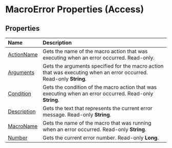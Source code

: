 
# MacroError Properties (Access)

## Properties



|**Name**|**Description**|
|:-----|:-----|
| [ActionName](1ccb5787-8bc3-2576-6bcf-154273fa4cc0.md)|Gets the name of the macro action that was executing when an error occurred. Read-only.|
| [Arguments](0c5a6589-bd2c-e818-c9b0-5d3bc094c368.md)|Gets the arguments specified for the macro action that was executing when an error occurred. Read-only  **String**.|
| [Condition](4210aff0-6f94-9b09-3a03-bbfb2f2b2494.md)|Gets the condition of the macro action that was executing when an error occurred. Read-only  **String**.|
| [Description](50db8fe9-dd48-f337-ed25-3e00aabb83fd.md)|Gets the text that represents the current error message. Read-only  **String**.|
| [MacroName](9f36dde0-4b4f-67ef-0b84-765c8e848097.md)|Gets the name of the macro that was running when an error occurred. Read-only  **String**.|
| [Number](e9aa6784-d133-5ebb-055e-a6527574c4a0.md)|Gets the current error number. Read-only  **Long**.|
